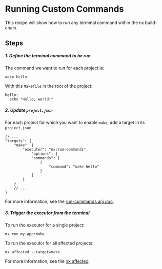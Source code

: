 # Running Custom Commands

This recipe will show how to run any terminal command within the nx build-chain.

## Steps

##### 1. Define the terminal command to be run

The command we want to run for each project is:

```shell
make hello
```

With this `Makefile` in the root of the project:

```shell
hello:
  echo "Hello, world!"
```

##### 2. Update `project.json`

For each project for which you want to enable `make`, add a target in its `project.json`:

```jsonc {% fileName="project.json" %}
// ...
"targets": {
    "make": {
        "executor": "nx:run-commands",
            "options": {
            "commands": [
                {
                    "command": "make hello"
                }
            ]
        }
    }
    // ...
}
```

For more information, see the [run-commands api doc](/packages/nx/executors/run-commands).

##### 3. Trigger the executor from the terminal

To run the executor for a single project:

```shell
nx run my-app:make
```

To run the executor for all affected projects:

```shell
nx affected --target=make
```

For more information, see the [nx affected](/nx/affected).
